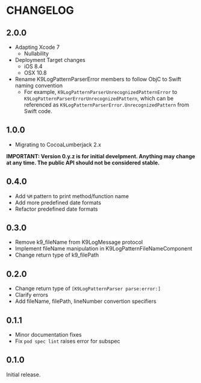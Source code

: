 # CHANGELOG

## 2.0.0

* Adapting Xcode 7
  - Nullability
* Deployment Target changes
  - iOS 8.4
  - OSX 10.8
* Rename K9LogPatternParserError members to follow ObjC to Swift naming convention
  - For example, `K9LogPatternParserUnrecognizedPatternError` to `K9LogPatternParserErrorUnrecognizedPattern`, which can be
    referenced as `K9LogPatternParserError.UnrecognizedPattern` from Swift code.

## 1.0.0

* Migrating to CocoaLumberjack 2.x

**IMPORTANT: Version 0.y.z is for initial develpment. Anything may change at any time. The public API should not be considered stable.**

## 0.4.0

* Add `%M` pattern to print method/function name
* Add more predefined date formats
* Refactor predefined date formats

## 0.3.0

* Remove k9_fileName from K9LogMessage protocol
* Implement fileName manipulation in K9LogPatternFileNameComponent
* Change return type of k9_filePath

## 0.2.0

* Change return type of `[K9LogPatternParser parse:error:]`
* Clarify errors
* Add fileName, filePath, lineNumber convertion specifiers

## 0.1.1

* Minor documentation fixes
* Fix `pod spec lint` raises error for subspec

## 0.1.0

Initial release.
